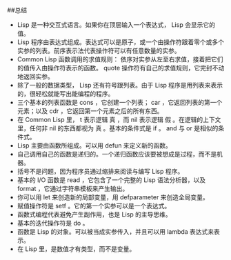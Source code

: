 ##总结
- Lisp 是一种交互式语言。如果你在顶层输入一个表达式， Lisp 会显示它的值。
- Lisp 程序由表达式组成。表达式可以是原子，或一个由操作符跟着零个或多个实参的列表。前序表示法代表操作符可以有任意数量的实参。
- Common Lisp 函数调用的求值规则： 依序对实参从左至右求值，接着把它们的值传入由操作符表示的函数。 quote 操作符有自己的求值规则，它完封不动地返回实参。
- 除了一般的数据类型， Lisp 还有符号跟列表。由于 Lisp 程序是用列表来表示的，很轻松就能写出能编程的程序。
- 三个基本的列表函数是 cons ，它创建一个列表； car ，它返回列表的第一个元素；以及 cdr ，它返回第一个元素之后的所有东西。
- 在 Common Lisp 里， t 表示逻辑 真 ，而 nil 表示逻辑 假 。在逻辑的上下文里，任何非 nil 的东西都视为 真 。基本的条件式是 if 。 and 与 or 是相似的条件式。
- Lisp 主要由函数所组成。可以用 defun 来定义新的函数。
- 自己调用自己的函数是递归的。一个递归函数应该要被想成是过程，而不是机器。
- 括号不是问题，因为程序员通过缩排来阅读与编写 Lisp 程序。
- 基本的 I/O 函数是 read ，它包含了一个完整的 Lisp 语法分析器，以及 format ，它通过字符串模板来产生输出。
- 你可以用 let 来创造新的局部变量，用 defparameter 来创造全局变量。
- 赋值操作符是 setf 。它的第一个实参可以是一个表达式。
- 函数式编程代表避免产生副作用，也是 Lisp 的主导思维。
- 基本的迭代操作符是 do 。
- 函数是 Lisp 的对象。可以被当成实参传入，并且可以用 lambda 表达式来表示。
- 在 Lisp 里，是数值才有类型，而不是变量。
